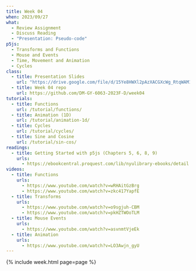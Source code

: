 ```yaml
---
title: Week 04
when: 2023/09/27
what:
  - Review Assignment
  - Discuss Reading
  - "Presentation: Pseudo-code"
p5js:
  - Transforms and Functions
  - Mouse and Events
  - Time, Movement and Animation
  - Cycles
class:
  - title: Presentation Slides
    url: "https://drive.google.com/file/d/15Ye8HWXl2pAzXACGXcWg_RtqWAM14Hrn/"
  - title: Week 04 repo
    url: https://github.com/DM-GY-6063-2023F-D/week04
tutorials:
  - title: Functions
    url: /tutorial/functions/
  - title: Animation (1D)
    url: /tutorial/animation-1d/
  - title: Cycles
    url: /tutorial/cycles/
  - title: Sine and Cosine
    url: /tutorial/sin-cos/
readings:
  - title: Getting Started with p5js (Chapters 5, 6, 8, 9)
    urls:
      - https://ebookcentral.proquest.com/lib/nyulibrary-ebooks/detail.action?docID=4333728
videos:
  - title: Functions
    urls:
      - https://www.youtube.com/watch?v=wRHAitGzBrg
      - https://www.youtube.com/watch?v=zkc417YapfE
  - title: Transforms
    urls:
      - https://www.youtube.com/watch?v=o9sgjuh-CBM
      - https://www.youtube.com/watch?v=pkHZTWOoTLM
  - title: Mouse Events
    urls:
      - https://www.youtube.com/watch?v=asvnmtVjeEk
  - title: Animation
    urls:
      - https://www.youtube.com/watch?v=LO3Awjn_gyU
---
```

{% include week.html page=page %}
